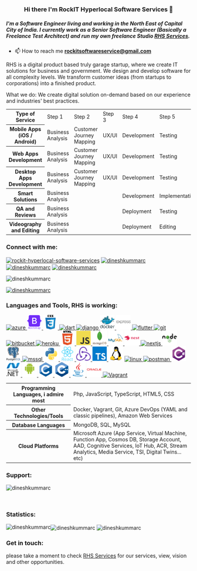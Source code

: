 <h3 align="center"> Hi there I'm RockIT Hyperlocal Software Services 👋 </h3>

<h5>I'm a Software Engineer living and working in the North East of Capital City of India. I currently work as a Senior Software Engineer (Basically a Freelance Test Architect) and run my own freelance Studio <a href='http://rockit.rf.gd/?i=1'>RHS Services</a>.</h5>

- 📫 How to reach me **rockitsoftwareservice@gmail.com**

RHS is a digital product based truly garage startup, where we create IT solutions for business and government. We design and develop software for all complexity levels. We transform customer ideas (from startups to corporations) into a finished product.

What we do:
We create digital solution on-demand based on our experience and industries' best practices.

<table>
<tr>
<th>Type of Service</th>
<td>Step 1 </td>
<td>Step 2 </td>
<td>Step 3 </td>
<td>Step 4 </td>
<td>Step 5 </td>
<td>Step 6 </td>
</tr>

<tr>
<th>Mobile Apps (iOS / Android)</th>
<td>Business Analysis </td>
<td>Customer Journey Mapping </td>
<td>UX/UI </td>
<td>Development </td>
<td>Testing </td>
<td>Launch</td>
</tr>

<tr><th>Web Apps Development</th>
<td>Business Analysis </td>
<td>Customer Journey Mapping </td>
<td>UX/UI </td>
<td>Development </td>
<td>Testing </td>
<td>Launch</td>
</tr>

<tr><th>Desktop Apps Development</th>
<td>Business Analysis </td>
<td>Customer Journey Mapping </td>
<td>UX/UI </td>
<td>Development </td>
<td>Testing </td>
<td>Launch</td>
</tr>

<tr><th>Smart Solutions</th>
<td>Business Analysis </td>
<td> </td>
<td> </td>
<td>Development </td>
<td>Implementation </td>
<td>Support</td>
</tr>

<tr><th>QA and Reviews</th>
<td>Business Analysis </td>
<td> </td>
<td> </td>
<td>Deployment </td>
<td>Testing </td>
<td>Support</td>
</tr>

<tr><th>Videography and Editing</th>
<td>Business Analysis </td>
<td> </td>
<td> </td>
<td>Deployment </td>
<td>Editing </td>
<td>Support</td>
</tr>
</table>

<h3 align="left">Connect with me:</h3>
<p align="left">
<a href="https://www.linkedin.com/company/rockit-hyperlocal-software-services/?viewAsMember=true" target="blank"><img align="center" src="https://raw.githubusercontent.com/rahuldkjain/github-profile-readme-generator/master/src/images/icons/Social/linked-in-alt.svg" alt="rockit-hyperlocal-software-services" height="30" width="40" /></a>
<a href="https://www.facebook.com/profile.php?id=61564798027207&mibextid=ZbWKwL" target="blank"><img align="center" src="https://raw.githubusercontent.com/rahuldkjain/github-profile-readme-generator/master/src/images/icons/Social/facebook.svg" alt="dineshkummarc" height="30" width="40" /></a>
<a href="https://www.instagram.com/rockit_hyperlocal_service?igsh=M3Y4MmYxdHRybWIy" target="blank"><img align="center" src="https://raw.githubusercontent.com/rahuldkjain/github-profile-readme-generator/master/src/images/icons/Social/instagram.svg" alt="dineshkummarc" height="30" width="40" /></a>
<a href="https://studio.youtube.com/channel/UCJp23mtAxjSuMFwdoDY9cww" target="blank"><img align="center" src="https://raw.githubusercontent.com/rahuldkjain/github-profile-readme-generator/master/src/images/icons/Social/youtube.svg" alt="dineshkummarc" height="30" width="40" /></a>
</p>

<p align="left"> <img src="https://komarev.com/ghpvc/?username=dineshkummarc&label=Profile%20views&color=0e75b6&style=flat" alt="dineshkummarc" /> </p>

<p align="left"> <a href="https://github.com/dineshkummarc/github-profile-trophy"><img src="https://github-profile-trophy.vercel.app/?username=dineshkummarc" alt="dineshkummarc" /></a></p>

<h3 align="left">Languages and Tools, RHS is working:</h3>

<p align="left"> <a href="https://azure.microsoft.com/en-in/" target="_blank" rel="noreferrer"> <img src="https://www.vectorlogo.zone/logos/microsoft_azure/microsoft_azure-icon.svg" alt="azure" width="40" height="40"/> </a> <a href="https://getbootstrap.com" target="_blank" rel="noreferrer"> <img src="https://raw.githubusercontent.com/devicons/devicon/master/icons/bootstrap/bootstrap-plain-wordmark.svg" alt="bootstrap" width="40" height="40"/> </a> <a href="https://www.w3schools.com/css/" target="_blank" rel="noreferrer"> <img src="https://raw.githubusercontent.com/devicons/devicon/master/icons/css3/css3-original-wordmark.svg" alt="css3" width="40" height="40"/> </a> <a href="https://dart.dev" target="_blank" rel="noreferrer"> <img src="https://www.vectorlogo.zone/logos/dartlang/dartlang-icon.svg" alt="dart" width="40" height="40"/> </a> <a href="https://www.djangoproject.com/" target="_blank" rel="noreferrer"> <img src="https://cdn.worldvectorlogo.com/logos/django.svg" alt="django" width="40" height="40"/> </a> <a href="https://www.docker.com/" target="_blank" rel="noreferrer"> <img src="https://raw.githubusercontent.com/devicons/devicon/master/icons/docker/docker-original-wordmark.svg" alt="docker" width="40" height="40"/> </a> <a href="https://expressjs.com" target="_blank" rel="noreferrer"> <img src="https://raw.githubusercontent.com/devicons/devicon/master/icons/express/express-original-wordmark.svg" alt="express" width="40" height="40"/> </a> <a href="https://flutter.dev" target="_blank" rel="noreferrer"> <img src="https://www.vectorlogo.zone/logos/flutterio/flutterio-icon.svg" alt="flutter" width="40" height="40"/> </a> 
<a href="https://git-scm.com/" target="_blank" rel="noreferrer"> <img src="https://www.vectorlogo.zone/logos/git-scm/git-scm-icon.svg" alt="git" width="40" height="40"/> </a> <a href="https://bitbucket.org/" target="_blank" rel="noreferrer"> <img src="https://edent.github.io/SuperTinyIcons/images/svg/bitbucket.svg" alt="bitbucket" width="40" height="40"/> </a>
<a href="https://heroku.com" target="_blank" rel="noreferrer"> <img src="https://www.vectorlogo.zone/logos/heroku/heroku-icon.svg" alt="heroku" width="40" height="40"/> </a> <a href="https://www.w3.org/html/" target="_blank" rel="noreferrer"> <img src="https://raw.githubusercontent.com/devicons/devicon/master/icons/html5/html5-original-wordmark.svg" alt="html5" width="40" height="40"/> </a> <a href="https://developer.mozilla.org/en-US/docs/Web/JavaScript" target="_blank" rel="noreferrer"> <img src="https://raw.githubusercontent.com/devicons/devicon/master/icons/javascript/javascript-original.svg" alt="javascript" width="40" height="40"/> </a> <a href="https://www.mongodb.com/" target="_blank" rel="noreferrer"> <img src="https://raw.githubusercontent.com/devicons/devicon/master/icons/mongodb/mongodb-original-wordmark.svg" alt="mongodb" width="40" height="40"/> </a> <a href="https://www.mysql.com/" target="_blank" rel="noreferrer"> <img src="https://raw.githubusercontent.com/devicons/devicon/master/icons/mysql/mysql-original-wordmark.svg" alt="mysql" width="40" height="40"/> </a> <a href="https://nestjs.com/" target="_blank" rel="noreferrer"> <img src="https://raw.githubusercontent.com/devicons/devicon/master/icons/nestjs/nestjs-original-wordmark.svg" alt="nestjs" width="40" height="40"/> </a> <a href="https://nextjs.org/" target="_blank" rel="noreferrer"> <img src="https://cdn.worldvectorlogo.com/logos/nextjs-2.svg" alt="nextjs" width="40" height="40"/> </a> <a href="https://nodejs.org" target="_blank" rel="noreferrer"> <img src="https://raw.githubusercontent.com/devicons/devicon/master/icons/nodejs/nodejs-original-wordmark.svg" alt="nodejs" width="40" height="40"/> </a> <a href="https://www.postgresql.org" target="_blank" rel="noreferrer"> <img src="https://raw.githubusercontent.com/devicons/devicon/master/icons/postgresql/postgresql-original-wordmark.svg" alt="postgresql" width="40" height="40"/> </a> <a href="https://www.microsoft.com/en-us/sql-server" target="_blank" rel="noreferrer"> <img src="https://www.svgrepo.com/show/303229/microsoft-sql-server-logo.svg" alt="mssql" width="40" height="40"/> </a> <a href="https://www.python.org" target="_blank" rel="noreferrer"> <img src="https://raw.githubusercontent.com/devicons/devicon/master/icons/python/python-original.svg" alt="python" width="40" height="40"/> </a> <a href="https://reactjs.org/" target="_blank" rel="noreferrer"> <img src="https://raw.githubusercontent.com/devicons/devicon/master/icons/react/react-original-wordmark.svg" alt="react" width="40" height="40"/> </a> <a href="https://redux.js.org" target="_blank" rel="noreferrer"> <img src="https://raw.githubusercontent.com/devicons/devicon/master/icons/redux/redux-original.svg" alt="redux" width="40" height="40"/> </a> <a href="https://www.typescriptlang.org/" target="_blank" rel="noreferrer"> <img src="https://raw.githubusercontent.com/devicons/devicon/master/icons/typescript/typescript-original.svg" alt="typescript" width="40" height="40"/> </a>
<a href="https://www.linux.org/" target="_blank" rel="noreferrer"> <img src="https://raw.githubusercontent.com/devicons/devicon/master/icons/linux/linux-original.svg" alt="linux" width="40" height="40"/></a>
<a href="https://www.microsoft.com/en-us/software-download/" target="_blank" rel="noreferrer"> <img src="https://edent.github.io/SuperTinyIcons/images/svg/windows.svg" alt="linux" width="40" height="40"/></a><a href="https://postman.com" target="_blank" rel="noreferrer"> <img src="https://www.vectorlogo.zone/logos/getpostman/getpostman-icon.svg" alt="postman" width="40" height="40"/> </a>
<a href="https://www.w3schools.com/cs/" target="_blank" rel="noreferrer"> <img src="https://raw.githubusercontent.com/devicons/devicon/master/icons/csharp/csharp-original.svg" alt="csharp" width="40" height="40"/> </a> <a href="https://dotnet.microsoft.com/" target="_blank" rel="noreferrer"> <img src="https://raw.githubusercontent.com/devicons/devicon/master/icons/dot-net/dot-net-original-wordmark.svg" alt="dotnet" width="40" height="40"/> </a> 
<a href="https://developer.android.com" target="_blank"> <img src="https://raw.githubusercontent.com/devicons/devicon/master/icons/android/android-original-wordmark.svg" alt="android" width="40" height="40"/> </a><a href="https://www.cprogramming.com/" target="_blank" rel="noreferrer"> <img src="https://raw.githubusercontent.com/devicons/devicon/master/icons/c/c-original.svg" alt="c" width="40" height="40"/> </a> <a href="https://www.w3schools.com/cpp/" target="_blank" rel="noreferrer"> <img src="https://raw.githubusercontent.com/devicons/devicon/master/icons/cplusplus/cplusplus-original.svg" alt="cplusplus" width="40" height="40"/> </a> <a href="https://www.java.com" target="_blank" rel="noreferrer"> <img src="https://raw.githubusercontent.com/devicons/devicon/master/icons/java/java-original.svg" alt="java" width="40" height="40"/> </a> <a href="https://www.oracle.com/" target="_blank" rel="noreferrer"> <img src="https://raw.githubusercontent.com/devicons/devicon/master/icons/oracle/oracle-original.svg" alt="oracle" width="40" height="40"/> </a>
<a href="https://www.vagrantup.com/" target="_blank" rel="noreferrer"> <img src="https://edent.github.io/SuperTinyIcons/images/svg/vagrant.svg" alt="Vagrant" width="40" height="40"/> </a>

</p>

<table>
  <tr>
    <th>Programming Languages, i admire most</th>
    <td>Php, JavaScript, TypeScript, HTML5, CSS</td>
  </tr>
 <!--  <tr>
    <th>Front-end Frameworks/Libraries</th>
    <td>php, JavaScript, React, Next.js</td>
  </tr>
  <tr>
    <th>Back-end Frameworks/Libraries</th>
    <td>Django, NodeJS, Nest.js</td>
  </tr>
  <tr> -->
    <th>Other Technologies/Tools</th>
    <td>Docker, Vagrant, Git, Azure DevOps (YAML and classic pipelines), Amazon Web Services</td>
  </tr>
  <tr>
    <th>Database Languages</th>
    <td>MongoDB, SQL, MySQL</td>
  </tr>
  <tr>
    <th>Cloud Platforms</th>
    <td>Microsoft Azure (App Service, Virtual Machine, Function App, Cosmos DB, Storage Account, AAD, Cognitive Services, IoT Hub, ACR, Stream Analytics, Media Service, TSI, Digital Twins... etc)</td>
  </tr>
</table>

<h3 align="left">Support:</h3>
<p><a href="https://www.buymeacoffee.com/dineshkummarc" target="blank"> <img align="left" src="https://cdn.buymeacoffee.com/buttons/v2/default-yellow.png" height="50" width="210" alt="dineshkummarc" /></a></br></p>
</br>
<h3 align="left">Statistics:</h3>
<p><!-- <a href="https://ko-fi.com/dineshkummarc" target="blank"> <img align="left" src="https://cdn.ko-fi.com/cdn/kofi3.png?v=3" height="50" width="210" alt="dineshkummarc" /></a>-->
<img align="left" src="https://github-readme-stats.vercel.app/api/top-langs?username=dineshkummarc&show_icons=true&locale=en&layout=compact" alt="dineshkummarc" />
<img align="center" src="https://github-readme-stats.vercel.app/api?username=dineshkummarc&show_icons=true&locale=en" alt="dineshkummarc" />
<img align="center" src="https://github-readme-streak-stats.herokuapp.com/?user=dineshkummarc&" alt="dineshkummarc" /></p>

<h3>Get in touch:</h3>
<p>please take a moment to check <a href='http://rockit.rf.gd/?i=1' target="blank">RHS Services</a> for our services, view, vision and other opportunities.</p>
